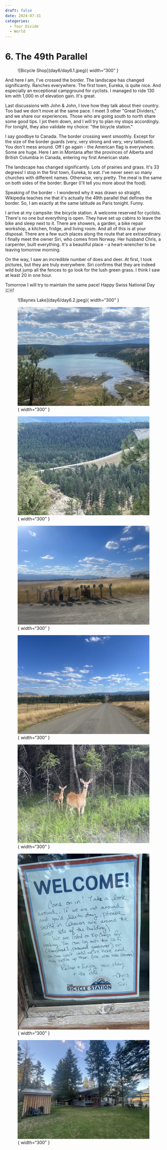 ```yaml
---
draft: false 
date: 2024-07-31
categories:
  - Tour Divide
  - World
---
```


# 6. The 49th Parallel

<figure markdown>
![Bicycle Shop](day6/day6.1.jpeg){ width=“300” }
</figure>

And here I am, I've crossed the border. The landscape has changed significantly. Ranches everywhere. The first town, Eureka, is quite nice. And especially an exceptional campground for cyclists. I managed to ride 130 km with 1,000 m of elevation gain. It's great.

<!-- more -->

Last discussions with John & John, I love how they talk about their country. Too bad we don't move at the same pace. I meet 3 other "Great Dividers," and we share our experiences. Those who are going south to north share some good tips. I jot them down, and I will try to plan my stops accordingly. For tonight, they also validate my choice: "the bicycle station."

I say goodbye to Canada. The border crossing went smoothly. Except for the size of the border guards (very, very strong and very, very tattooed). You don't mess around. Off I go again - the American flag is everywhere. Some are huge. Here I am in Montana after the provinces of Alberta and British Columbia in Canada, entering my first American state.

The landscape has changed significantly. Lots of prairies and grass. It's 33 degrees! I stop in the first town, Eureka, to eat. I've never seen so many churches with different names. Otherwise, very pretty. The meal is the same on both sides of the border: Burger (I'll tell you more about the food).

Speaking of the border - I wondered why it was drawn so straight. Wikipedia teaches me that it's actually the 49th parallel that defines the border. So, I am exactly at the same latitude as Paris tonight. Funny.

I arrive at my campsite: the bicycle station. A welcome reserved for cyclists. There's no one but everything is open. They have set up cabins to leave the bike and sleep next to it. There are showers, a garden, a bike repair workshop, a kitchen, fridge, and living room. And all of this is at your disposal. There are a few such places along the route that are extraordinary. I finally meet the owner Siri, who comes from Norway. Her husband Chris, a carpenter, built everything. It's a beautiful place - a heart-wrencher to be leaving tomorrow morning.

On the way, I saw an incredible number of does and deer. At first, I took pictures, but they are truly everywhere. Siri confirms that they are indeed wild but jump all the fences to go look for the lush green grass. I think I saw at least 20 in one hour.

Tomorrow I will try to maintain the same pace! Happy Swiss National Day 🇨🇭!

<figure markdown>
![Baynes Lake](day6/day6.2.jpeg){ width=“300” }

![Baynes Lake again](day6/day6.3.jpeg){ width=“300” }

![Kikomun bridge, I passed over it](day6/day6.4.jpeg){ width=“300” }

![Mailboxes looking for ranch?](day6/day6.5.jpeg){ width=“300” }

![Prairies and straight lines!](day6/day6.6.jpeg){ width=“300” }

![Bambi! in real life!](day6/day6.7.jpeg){ width=“300” }

![welcome at the Bicycle Station](day6/day6.8.jpeg){ width=“300” }

![Cabin just for me](day6/day6.9.jpeg){ width=“300” }

</figure>
